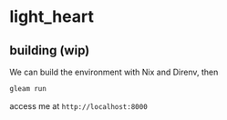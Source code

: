 # light_heart

## building (wip)

We can build the environment with Nix and Direnv, then

```sh
gleam run  
```

access me at `http://localhost:8000`